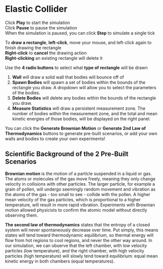 # Elastic Collider

Click **Play** to start the simulation  
Click **Pause** to pause the simulation  
When the simulation is paused, you can click **Step** to simulate a single tick  

To **draw a rectangle**, **left-click**, move your mouse, and left-click again to finish drawing the rectangle  
**Right-click** to **cancel** the drawing action  
**Right-clicking** an existing rectangle will delete it

Use the **4 radio buttons** to select what **type of rectangle** will be drawn  
1. **Wall** will draw a solid wall that bodies will bounce off of  
2. **Spawn Bodies** will spawn a set of bodies within the bounds of the rectangle you draw. A dropdown will allow you to select the parameters of the bodies.  
3. **Delete Bodies** will delete any bodies within the bounds of the rectangle you draw.  
4. **Measure Statistics** will draw a persistent measurement zone. The number of bodies within the measurement zone, and the total and mean kinetic energies of those bodies, will be displayed on the right panel.  

You can click the **Generate Brownian Motion** or **Generate 2nd Law of Thermodynamics** buttons to generate pre-built scenarios, or add your own walls and bodies to create your own experiments!

## Scientific Background of the 2 Pre-Built Scenarios

**Brownian motion** is the motion of a particle suspended in a liquid or gas. The atoms or molecules of the gas move freely, meaning they only change velocity in collisions with other particles. The larger particle, for example a grain of pollen, will undergo seemingly random movement and vibration as the atoms of the gas - too small to see - collide with the pollen. A higher mean velocity of the gas particles, which is proportional to a higher temperature, will result in more rapid vibration. Experiments with Brownian motion allowed physicists to confirm the atomic model without directly observing them.

**The second law of thermodynamics** states that the entropy of a closed system will never spontaneously decrease over time. Put simply, this means states will tend toward thermodynamic equilibrium, so thermal energy will flow from hot regions to cool regions, and never the other way around. In our simulation, we can observe that the left chamber, with low velocity particles (low temperature), and the right chamber, with high velocity particles (high temperature) will slowly tend toward equilibrium: equal mean kinetic energy in both chambers (equal temperatures).
